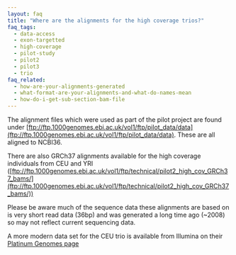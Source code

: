 ```yaml
---
layout: faq
title: "Where are the alignments for the high coverage trios?"
faq_tags:
  - data-access
  - exon-targetted
  - high-coverage
  - pilot-study
  - pilot2
  - pilot3
  - trio
faq_related:
  - how-are-your-alignments-generated
  - what-format-are-your-alignments-and-what-do-names-mean
  - how-do-i-get-sub-section-bam-file
---
```

                    

The alignment files which were used as part of the pilot project are found under [ftp://ftp.1000genomes.ebi.ac.uk/vol1/ftp/pilot_data/data](ftp://ftp.1000genomes.ebi.ac.uk/vol1/ftp/pilot_data/data). These are all aligned to NCBI36.

There are also GRCh37 alignments available for the high coverage individuals from CEU and YRI ([ftp://ftp.1000genomes.ebi.ac.uk/vol1/ftp/technical/pilot2_high_cov_GRCh37_bams/](ftp://ftp.1000genomes.ebi.ac.uk/vol1/ftp/technical/pilot2_high_cov_GRCh37_bams/))

Please be aware much of the sequence data these alignments are based on is very short read data (36bp) and was generated a long time ago (~2008) so may not reflect current sequencing data.

A more modern data set for the CEU trio is available from Illumina on their [Platinum Genomes page](http://www.illumina.com/platinumgenomes/)
